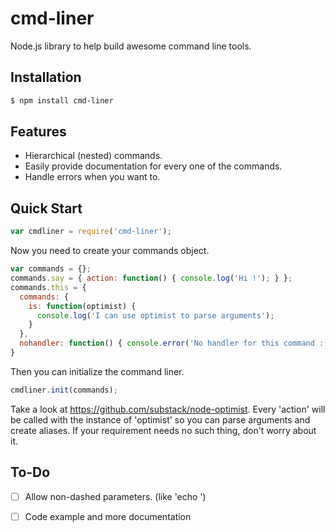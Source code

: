 # cmd-liner
Node.js library to help build awesome command line tools.

## Installation

```bash
$ npm install cmd-liner
```

## Features

  * Hierarchical (nested) commands.
  * Easily provide documentation for every one of the commands.
  * Handle errors when you want to.

## Quick Start

```JavaScript
var cmdliner = require('cmd-liner');
```

Now you need to create your commands object.

```JavaScript
var commands = {};
commands.say = { action: function() { console.log('Hi !'); } };
commands.this = {
  commands: {
    is: function(optimist) {
      console.log('I can use optimist to parse arguments');
    }
  },
  nohandler: function() { console.error('No handler for this command :(')); }
}
```

Then you can initialize the command liner.
```JavaScript
cmdliner.init(commands);
```

Take a look at https://github.com/substack/node-optimist. Every 'action' will be called with the instance of 'optimist' so you can parse arguments and create aliases. If your requirement needs no such thing, don't worry about it.

## To-Do
- [ ] Allow non-dashed parameters. (like 'echo <something>')
 
- [ ] Code example and more documentation
